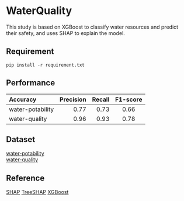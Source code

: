 # WaterQuality

This study is based on XGBoost to classify water resources and predict their safety, and uses SHAP to explain the model.


## Requirement  

``` shell
pip install -r requirement.txt
```

## Performance
| Accuracy | Precision | Recall | F1-score |
| :-- | --: | --: |:--:|
| water-potability | 0.77 | 0.73 | 0.66 | 0.7 |
| water-quality | 0.96 | 0.93 | 0.78 | 0.85 |

## Dataset
[water-potability](https://www.kaggle.com/datasets/adityakadiwal/water-potability "kaggle_water_potability")  
[water-quality](https://www.kaggle.com/datasets/mssmartypants/water-quality "kaggle_water_quality")

## Reference

[SHAP](https://arxiv.org/abs/1705.07874 "A Unified Approach to Interpreting Model Predictions")
[TreeSHAP](https://arxiv.org/abs/1802.03888 "Consistent Individualized Feature Attribution for Tree Ensembles")
[XGBoost](https://arxiv.org/abs/1603.02754 "XGBoost: A Scalable Tree Boosting System")
